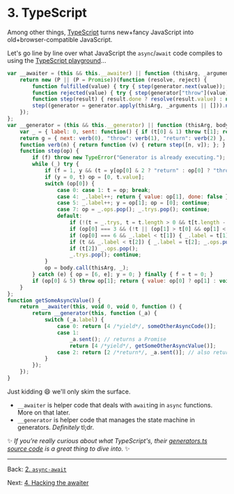 # 3. TypeScript

Among other things, [TypeScript](http://www.typescriptlang.org/) turns new+fancy JavaScript into old+browser-compatible JavaScript.

Let's go line by line over what JavaScript the `async`/`await` code compiles to using the [TypeScript playground](http://www.typescriptlang.org/play/#src=async%20function%20getSomeAsyncValue()%20%7B%0D%0A%20%20%20%20await%20someOtherAsyncCode()%3B%20%2F%2F%20returns%20a%20Promise%0D%0A%20%20%20%20return%20await%20getSomeOtherAsyncValue()%3B%20%2F%2F%20also%20returns%20a%20Promise%0D%0A%7D)...

```javascript
var __awaiter = (this && this.__awaiter) || function (thisArg, _arguments, P, generator) {
    return new (P || (P = Promise))(function (resolve, reject) {
        function fulfilled(value) { try { step(generator.next(value)); } catch (e) { reject(e); } }
        function rejected(value) { try { step(generator["throw"](value)); } catch (e) { reject(e); } }
        function step(result) { result.done ? resolve(result.value) : new P(function (resolve) { resolve(result.value); }).then(fulfilled, rejected); }
        step((generator = generator.apply(thisArg, _arguments || [])).next());
    });
};
var __generator = (this && this.__generator) || function (thisArg, body) {
    var _ = { label: 0, sent: function() { if (t[0] & 1) throw t[1]; return t[1]; }, trys: [], ops: [] }, f, y, t, g;
    return g = { next: verb(0), "throw": verb(1), "return": verb(2) }, typeof Symbol === "function" && (g[Symbol.iterator] = function() { return this; }), g;
    function verb(n) { return function (v) { return step([n, v]); }; }
    function step(op) {
        if (f) throw new TypeError("Generator is already executing.");
        while (_) try {
            if (f = 1, y && (t = y[op[0] & 2 ? "return" : op[0] ? "throw" : "next"]) && !(t = t.call(y, op[1])).done) return t;
            if (y = 0, t) op = [0, t.value];
            switch (op[0]) {
                case 0: case 1: t = op; break;
                case 4: _.label++; return { value: op[1], done: false };
                case 5: _.label++; y = op[1]; op = [0]; continue;
                case 7: op = _.ops.pop(); _.trys.pop(); continue;
                default:
                    if (!(t = _.trys, t = t.length > 0 && t[t.length - 1]) && (op[0] === 6 || op[0] === 2)) { _ = 0; continue; }
                    if (op[0] === 3 && (!t || (op[1] > t[0] && op[1] < t[3]))) { _.label = op[1]; break; }
                    if (op[0] === 6 && _.label < t[1]) { _.label = t[1]; t = op; break; }
                    if (t && _.label < t[2]) { _.label = t[2]; _.ops.push(op); break; }
                    if (t[2]) _.ops.pop();
                    _.trys.pop(); continue;
            }
            op = body.call(thisArg, _);
        } catch (e) { op = [6, e]; y = 0; } finally { f = t = 0; }
        if (op[0] & 5) throw op[1]; return { value: op[0] ? op[1] : void 0, done: true };
    }
};
function getSomeAsyncValue() {
    return __awaiter(this, void 0, void 0, function () {
        return __generator(this, function (_a) {
            switch (_a.label) {
                case 0: return [4 /*yield*/, someOtherAsyncCode()];
                case 1:
                    _a.sent(); // returns a Promise
                    return [4 /*yield*/, getSomeOtherAsyncValue()];
                case 2: return [2 /*return*/, _a.sent()]; // also returns a Promise
            }
        });
    });
}
```

Just kidding :smile: we'll only skim the surface.
* `__awaiter` is helper code that deals with `await`ing in `async` functions.
More on that later.
* `__generator` is helper code that manages the state machine in generators.
_Definitely_ tl;dr.

:sparkles: *If you’re really curious about what TypeScript's, their [generators.ts source code](https://github.com/Microsoft/TypeScript/blob/master/src/compiler/transformers/generators.ts) is a great thing to dive into.* :sparkles:

---

Back: [2. `async-await`](./2.%20async-await.md)

Next: [4. Hacking the awaiter](./4.%20Hacking%20the%20awaiter.md)
